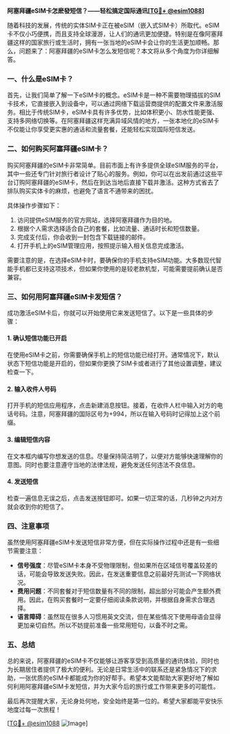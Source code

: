 **阿塞拜疆eSIM卡怎麽發短信？——轻松搞定国际通讯[[TG💪+ @esim1088](https://t.me/s/esim1088)]**

随着科技的发展，传统的实体SIM卡正在被eSIM（嵌入式SIM卡）所取代。eSIM卡不仅小巧便携，而且支持全球漫游，让人们的通讯更加便捷。特别是在像阿塞拜疆这样的国家旅行或生活时，拥有一张当地的eSIM卡会让你的生活更加顺畅。那么，问题来了：阿塞拜疆的eSIM卡怎么发短信呢？本文将从多个角度为你详细解答。

### 一、什么是eSIM卡？

首先，让我们简单了解一下eSIM卡的概念。eSIM卡是一种不需要物理插拔的SIM卡技术，它直接嵌入到设备中，可以通过网络下载运营商提供的配置文件来激活服务。相比于传统SIM卡，eSIM卡具有许多优势，比如体积更小、防水性能更强、支持多网络切换等。在阿塞拜疆这样充满异域风情的地方，一张本地化的eSIM卡不仅能让你享受更实惠的通话和流量套餐，还能轻松实现国际短信发送。

### 二、如何购买阿塞拜疆eSIM卡？

购买阿塞拜疆的eSIM卡非常简单。目前市面上有许多提供全球eSIM服务的平台，其中一些还专门针对旅行者设计了贴心的服务。例如，你可以在出发前通过这些平台订购阿塞拜疆的eSIM卡，然后在到达当地后直接下载并激活。这种方式省去了排队购买实体卡的麻烦，也避免了语言不通带来的困扰。

具体操作步骤如下：
1. 访问提供eSIM服务的官方网站，选择阿塞拜疆作为目的地。
2. 根据个人需求选择适合自己的套餐，比如流量、通话时长和短信数量。
3. 完成支付后，你会收到一封包含下载链接的邮件。
4. 打开手机上的eSIM管理应用，按照提示输入相关信息完成激活。

需要注意的是，在选择eSIM卡时，要确保你的手机支持eSIM功能。大多数现代智能手机都已支持这项技术，但如果你使用的是较老款机型，可能需要提前确认是否兼容。

### 三、如何用阿塞拜疆eSIM卡发短信？

成功激活eSIM卡后，你就可以开始使用它来发送短信了。以下是一些具体的步骤：

#### 1. 确认短信功能已开启
在使用eSIM卡之前，你需要确保手机上的短信功能已经打开。通常情况下，默认状态下短信功能是开启的，但如果你更换了SIM卡或者进行了其他设置调整，建议检查一下。

#### 2. 输入收件人号码
打开手机的短信应用程序，点击新建消息按钮。接着，在收件人栏中输入对方的电话号码。注意，阿塞拜疆的国际区号为+994，所以在输入号码时记得加上这个前缀。

#### 3. 编辑短信内容
在文本框内编写你想发送的信息。尽量保持简洁明了，以便对方能够快速理解你的意图。同时也要注意遵守当地的法律法规，避免发送任何违法不良信息。

#### 4. 发送短信
检查一遍信息无误之后，点击发送按钮即可。如果一切正常的话，几秒钟之内对方就会收到你的短信了。

### 四、注意事项

虽然使用阿塞拜疆eSIM卡发送短信非常方便，但在实际操作过程中还是有一些细节需要注意：

- **信号强度**：尽管eSIM卡本身不受物理限制，但如果所在区域信号覆盖较差的话，可能会导致发送失败。因此，在发送重要信息之前最好先测试一下网络状况。
- **费用问题**：不同套餐对于短信数量有不同的限制，超出部分可能会产生额外费用。因此，在购买套餐时一定要仔细阅读条款说明，并根据自身需求合理选择。
- **语言障碍**：虽然现在很多人习惯用英文交流，但在某些情况下使用母语会显得更加亲切自然。所以不妨提前准备一些常用短句，以备不时之需。

### 五、总结

总的来说，阿塞拜疆的eSIM卡不仅能够让游客享受到高质量的通讯体验，同时也为长期居住者提供了极大的便利。无论是日常生活中的联系还是紧急情况下的求助，一张优质的eSIM卡都能成为你的好帮手。希望本文能帮助大家更好地了解如何利用阿塞拜疆eSIM卡发短信，并为大家今后的旅行或工作带来更多的可能性。

最后再次提醒大家，无论身处何地，安全始终是第一位的。希望大家都能平安快乐地度过每一次旅程！

[[TG💪+ @esim1088](https://t.me/s/esim1088) ![Image](https://i.postimg.cc/4NQfJmqS/Snipaste-2025-05-13-00-14-12.png)]